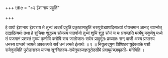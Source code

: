 +++
title = "०२ ईशानाय प्रहुतिं"

+++

हे वायो ईशानाय ईश्वराय ते तुभ्यं त्वदर्थं प्रहुतिं प्रकृष्टामाहुतिं चरुपुरोडाशादिसाध्यां योयजमान आनट् व्याप्नोत् दद्यादित्यर्थः तथा हे शुचिपाः शुद्धस्य सोमस्य पातर्वायो तुभ्यं शुचिं शुद्धं सोमं च यः प्रयच्छति मर्त्येषु मनुष्येषु मध्ये तं यजमानं प्रशस्तं मुख्यं कृणोषि करोषि सच जातोजातः सर्वत्र प्रादुर्भूतः प्रख्यातः सन् वाजी अस्य प्राप्तस्य धनस्य प्राप्तये जायते अवकल्पते सर्वं धनं लभते ईत्यर्थः ॥ २ ॥ नियुत्वद्गुण विशिष्टवायुदेवताके पशौ रायेनुयमिति पुरोडाशस्य याज्या सू*त्रितञ्च-रायेनुयञ्जज्ञतूरोदसीमे प्रवायुमच्छाबृहती- मनीषेति ।